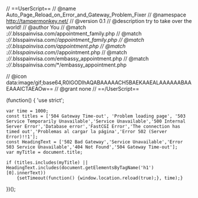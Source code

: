 // ==UserScript==
// @name         Auto_Page_Reload_on_Error_and_Gateway_Problem_Fixer
// @namespace    http://tampermonkey.net/
// @version      0.1
// @description  try to take over the world!
// @author       You
// @match        *://*.blsspainvisa.com/appointment_family.php
// @match        *://*.blsspainvisa.com/*/appointment_family.php
// @match        *://*.blsspainvisa.com/appointment.php
// @match        *://*.blsspainvisa.com/*/appointment.php
// @match        *://*.blsspainvisa.com/embassy_appointment.php
// @match        *://*.blsspainvisa.com/*/embassy_appointment.php

// @icon         data:image/gif;base64,R0lGODlhAQABAAAAACH5BAEKAAEALAAAAAABAAEAAAICTAEAOw==
// @grant        none
// ==/UserScript==

(function() {
    'use strict';

    var time = 1000;
    const titles = ['504 Gateway Time-out', 'Problem loading page', '503 Service Temporarily Unavailable','Service Unavailable','500 Internal Server Error','Database error','FastCGI Error','The connection has timed out','Problemas al cargar la página','Error 502 (Server Error)!!1'];
    const HeadingText = ['502 Bad Gateway','Service Unavailable','Error 503 Service Unavailable','404 Not Found','504 Gateway Time-out'];
    var myTitle = document.title;

	if (titles.includes(myTitle) || HeadingText.includes(document.getElementsByTagName('h1')[0].innerText))
		{setTimeout(function() {window.location.reload(true);}, time);}
})();